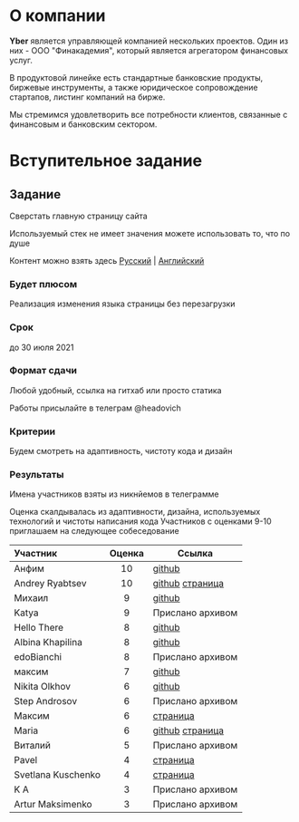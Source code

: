 # О компании

**Yber** является управляющей компанией нескольких проектов. Один из них - ООО "Финакадемия", который является агрегатором финансовых услуг.

В продуктовой линейке есть стандартные банковские продукты, биржевые инструменты, а также юридическое сопровождение стартапов, листинг компаний на бирже.

Мы стремимся удовлетворить все потребности клиентов, связанные с финансовым и банковским сектором.

# Вступительное задание

## Задание
Сверстать главную страницу сайта

Используемый стек не имеет значения можете использовать то, что по душе

Контент можно взять здесь [Русский](https://api.ybershop.ru/finakademiya/ru) | [Английский](https://api.ybershop.ru/finakademiya/en)

### Будет плюсом
Реализация изменения языка страницы без перезагрузки

### Срок
до 30 июля 2021

### Формат сдачи
Любой удобный, ссылка на гитхаб или просто статика

Работы присылайте в телеграм @headovich

### Критерии
Будем смотреть на адаптивность, чистоту кода и дизайн

### Результаты

Имена участников взяты из никнйемов в телеграмме

Оценка скалдывалась из адаптивности, дизайна, используемых технологий и чистоты написания кода
Участников с оценками 9-10 приглашаем на следующее собеседование

| Участник        | Оценка | Ссылка |
|:----------------|:------:|--------|
| Анфим           | 10     | [github](https://github.com/GENsf/fin-academy) |
| Andrey Ryabtsev | 10     | [github](https://github.com/AndreyRyab/yber-test) [страница](https://andreyryab.github.io/yber-test/) |
| Михаил          | 9      | [github](https://github.com/mveselovv/my-portfolio/tree/master/task) |
| Katya           | 9      | Прислано архивом |
| Hello There     | 8      | [github](https://github.com/PiettroMaximoff/Finakademiya.git) |
| Albina Khapilina| 8      | [github](https://github.com/alba-khappy/finacademy.git) |
| edoBianchi      | 8      | Прислано архивом |
| максим          | 7      | [github](https://github.com/paudarco/finAcademy) |
| Nikita Olkhov   | 6      | [github](https://github.com/olkhovnikita/finakademiya.git) |
| Step Androsov   | 6      | Прислано архивом |
| Максим          | 6      | [страница](https://finakademiya.shamota.site) |
| Maria           | 6      | [github](https://github.com/MariaChab/Finakademiya ) [страница](https://mariachab.github.io/Finakademiya/) |
| Виталий         | 5      | Прислано архивом |
| Pavel           | 4      | [страница](https://pavelsolodkin.github.io/Finacademy/)
| Svetlana Kuschenko | 4   | [страница](https://svetlana-k-design.github.io/finance/)
| K A             | 3      | Прислано архивом
| Artur Maksimenko| 3      | Прислано архивом
